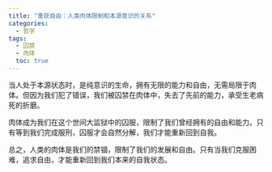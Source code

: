 ```yaml
---
title: "重获自由：人类肉体限制和本源意识的关系"
categories:
  - 哲学
tags:
  - 囚禁
  - 肉体
  toc: true 
---
```


当人处于本源状态时，是纯意识的生命，拥有无限的能力和自由，无需局限于肉体。但因为我们犯了错误，我们被囚禁在肉体中，失去了先前的能力，承受生老病死的折磨。

肉体成为我们在这个世间大监狱中的囚服，限制了我们曾经拥有的自由和能力。只有等到我们完成服刑，囚服才会自然分解，我们才能重新回到自我。

总之，人类的肉体是我们的禁锢，限制了我们的发展和自由。只有当我们克服困难，追求自由，才能重新回到我们本来的自我状态。
